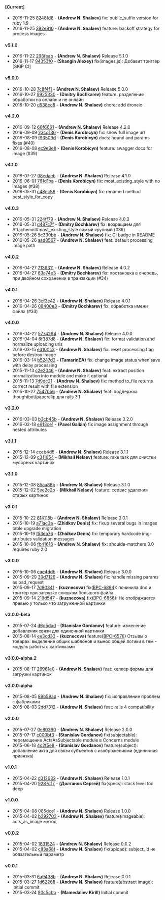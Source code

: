 
#### [Current]
 * 2016-11-25 [8248fd8](../../commit/8248fd8) - __(Andrew N. Shalaev)__ fix: public_suffix version for ruby 1.9
 * 2016-11-25 [392e810](../../commit/392e810) - __(Andrew N. Shalaev)__ feature: backoff strategy for process images

#### v5.1.0
 * 2016-11-22 [293feab](../../commit/293feab) - __(Andrew N. Shalaev)__ Release 5.1.0
 * 2016-11-17 [94353f0](../../commit/94353f0) - __(Shangin Alexey)__ fix(images.js): Добавит триггер [SKIP CI]

#### v5.0.0
 * 2016-10-28 [7c8f4f1](../../commit/7c8f4f1) - __(Andrew N. Shalaev)__ Release 5.0.0
 * 2016-10-27 [9925330](../../commit/9925330) - __(Dmitry Bochkarev)__ feature: разделение обработки на онлайн и не онлайн
 * 2016-10-20 [d538cc8](../../commit/d538cc8) - __(Andrew N. Shalaev)__ chore: add droneio

#### v4.2.0
 * 2016-09-12 [68f6661](../../commit/68f6661) - __(Andrew N. Shalaev)__ Release 4.2.0
 * 2016-09-09 [23cd136](../../commit/23cd136) - __(Denis Korobicyn)__ fix: show full image url
 * 2016-08-09 [f93509d](../../commit/f93509d) - __(Denis Korobicyn)__ docs: hound and params fixes (#40)
 * 2016-08-08 [ec9e3e8](../../commit/ec9e3e8) - __(Denis Korobicyn)__ feature: swagger docs for image (#39)

#### v4.1.0
 * 2016-07-27 [08edaeb](../../commit/08edaeb) - __(Andrew N. Shalaev)__ Release 4.1.0
 * 2016-06-01 [781d1ba](../../commit/781d1ba) - __(Denis Korobicyn)__ fix: most_existing_style with no images (#38)
 * 2016-05-31 [c48ec88](../../commit/c48ec88) - __(Denis Korobicyn)__ fix: renamed method best_style_for_copy

#### v4.0.3
 * 2016-05-31 [224ff79](../../commit/224ff79) - __(Andrew N. Shalaev)__ Release 4.0.3
 * 2016-05-31 [d487c7f](../../commit/d487c7f) - __(Dmitry Bochkarev)__ fix: возращаем для Attachemnt#most_existing_style самый крупный (#36)
 * 2016-05-26 [5c330bb](../../commit/5c330bb) - __(Andrew N. Shalaev)__ fix: CI badge in README
 * 2016-05-26 [aad8567](../../commit/aad8567) - __(Andrew N. Shalaev)__ feat: default processing image path

#### v4.0.2
 * 2016-04-27 [7136311](../../commit/7136311) - __(Andrew N. Shalaev)__ Release 4.0.2
 * 2016-04-27 [63a74e3](../../commit/63a74e3) - __(Dmitry Bochkarev)__ fix: постановка в очередь, при двойном сохранении в транзакции (#34)

#### v4.0.1
 * 2016-04-26 [3cf3e42](../../commit/3cf3e42) - __(Andrew N. Shalaev)__ Release 4.0.1
 * 2016-04-26 [08400e3](../../commit/08400e3) - __(Dmitry Bochkarev)__ fix: обработка имени файла (#33)

#### v4.0.0
 * 2016-04-22 [5774294](../../commit/5774294) - __(Andrew N. Shalaev)__ Release 4.0.0
 * 2016-04-04 [6f387d8](../../commit/6f387d8) - __(Andrew N. Shalaev)__ fix: format validation and normalize uploading urls
 * 2016-03-15 [ed100c3](../../commit/ed100c3) - __(Andrew N. Shalaev)__ fix: reset processing flag before destroy image
 * 2016-03-14 [b5247d3](../../commit/b5247d3) - __(TamarinEA)__ fix: change image status when save with delay processing
 * 2015-11-13 [c2e2046](../../commit/c2e2046) - __(Andrew N. Shalaev)__ feat: extract position normalization into module and make it optional
 * 2015-11-13 [7d9dc21](../../commit/7d9dc21) - __(Andrew N. Shalaev)__ fix: method to_file returns correct result with file extension
 * 2015-10-27 [7547b56](../../commit/7547b56) - __(Andrew N. Shalaev)__ feat: поддержка thoughtbot/paperclip для rails 3.1

#### v3.2.0
 * 2016-03-03 [b3cb45b](../../commit/b3cb45b) - __(Andrew N. Shalaev)__ Release 3.2.0
 * 2016-02-18 [e613ce1](../../commit/e613ce1) - __(Pavel Galkin)__ fix image assignment through nested attributes

#### v3.1.1
 * 2015-12-14 [eceb4d5](../../commit/eceb4d5) - __(Andrew N. Shalaev)__ Release 3.1.1
 * 2015-12-09 [c311654](../../commit/c311654) - __(Mikhail Nelaev)__ feature: rake task для очистки мусорных картинок

#### v3.1.0
 * 2015-12-08 [85aa88b](../../commit/85aa88b) - __(Andrew N. Shalaev)__ Release 3.1.0
 * 2015-12-02 [5ee2e2b](../../commit/5ee2e2b) - __(Mikhail Nelaev)__ feature: сервис удаления старых картинок

#### v3.0.1
 * 2015-10-22 [814115b](../../commit/814115b) - __(Andrew N. Shalaev)__ Release 3.0.1
 * 2015-10-19 [a71ac3a](../../commit/a71ac3a) - __(Zhidkov Denis)__ fix: fixup several bugs in images table upgrade migration
 * 2015-10-19 [f53ea76](../../commit/f53ea76) - __(Zhidkov Denis)__ fix: temporary hardcode img-attributes validation messages
 * 2015-10-06 [fb41616](../../commit/fb41616) - __(Andrew N. Shalaev)__ fix: shoulda-matchers 3.0 requires ruby 2.0

#### v3.0.0
 * 2015-10-06 [eae4ddb](../../commit/eae4ddb) - __(Andrew N. Shalaev)__ Release 3.0.0
 * 2015-09-29 [30d7129](../../commit/30d7129) - __(Andrew N. Shalaev)__ fix: handle missing params as bad_request
 * 2015-09-17 [7d80341](../../commit/7d80341) - __(kuznecova)__ fix([BPC-6884](../../issues/PC-6884)): починила dnd и триггер при загрузке слишком большого файла
 * 2015-09-14 [219d547](../../commit/219d547) - __(kuznecova)__ fix([BPC-6856](../../issues/PC-6856)): Не отображается превью у только что загруженной картинки

#### v3.0.0-beta
 * 2015-07-24 [d6d5dad](../../commit/d6d5dad) - __(Stanislav Gordanov)__ feature: изменение добавления связи для одиночной картинки
 * 2015-08-14 [ee3cd33](../../commit/ee3cd33) - __(kuznecova)__ feature([BPC-6576](../../issues/PC-6576)) Отзывы о товарах: выделение общих шаблонов и вынос общей логики в гем - модуль работы с картинками

#### v3.0.0-alpha.2
 * 2015-08-17 [26961e0](../../commit/26961e0) - __(Andrew N. Shalaev)__ feat: хелпер формы для загрузки картинок

#### v3.0.0-alpha
 * 2015-08-05 [89b59ad](../../commit/89b59ad) - __(Andrew N. Shalaev)__ fix: исправление проблем с фабриками
 * 2015-08-03 [2dd7312](../../commit/2dd7312) - __(Andrew N. Shalaev)__ feat: rails 4 compatibility

#### v2.0.0
 * 2015-07-27 [0e80390](../../commit/0e80390) - __(Andrew N. Shalaev)__ Release 2.0.0
 * 2015-07-17 [c000bf3](../../commit/c000bf3) - __(Stanislav Gordanov)__ fix(subjectable): перемещение ActsAsSubjectable module в Concerns module
 * 2015-06-18 [4c2f5e8](../../commit/4c2f5e8) - __(Stanislav Gordanov)__ feature(subject): добавление акта для cвязи субъектов с изображениями (единичная привязка)

#### v1.0.1
 * 2015-04-22 [d312632](../../commit/d312632) - __(Andrew N. Shalaev)__ Release 1.0.1
 * 2015-04-20 [9287c17](../../commit/9287c17) - __(Долганов Сергей)__ fix(specs): stack level too deep

#### v1.0.0
 * 2015-04-08 [085dce1](../../commit/085dce1) - __(Andrew N. Shalaev)__ Release 1.0.0
 * 2015-04-02 [b292703](../../commit/b292703) - __(Andrew N. Shalaev)__ feature(imageable): acts_as_image метод

#### v0.0.2
 * 2015-04-02 [1831524](../../commit/1831524) - __(Andrew N. Shalaev)__ Release 0.0.2
 * 2015-04-02 [c83a68f](../../commit/c83a68f) - __(Andrew N. Shalaev)__ fix(upload): subject_id не обязательный параметр

#### v0.0.1
 * 2015-03-31 [6a9438b](../../commit/6a9438b) - __(Andrew N. Shalaev)__ Release 0.0.1
 * 2015-03-27 [1d62268](../../commit/1d62268) - __(Andrew N. Shalaev)__ feature(abstract image): Initial commit
 * 2015-03-24 [80c5cbb](../../commit/80c5cbb) - __(Mamedaliev Kirill)__ Initial commit
